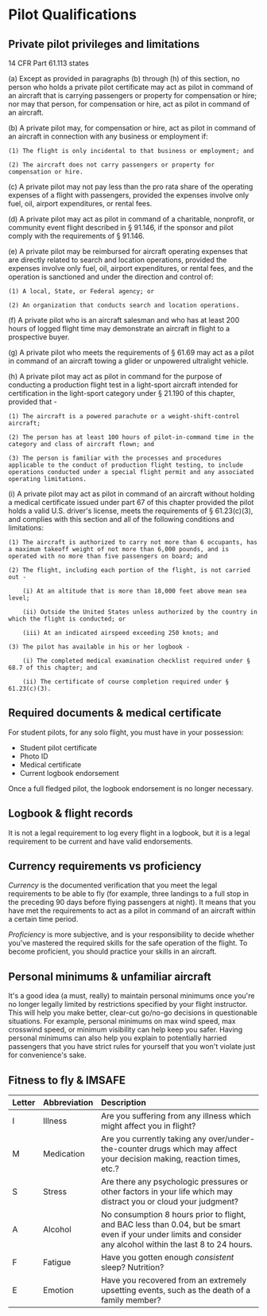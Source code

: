 # Pilot Qualifications

## Private pilot privileges and limitations

14 CFR Part 61.113 states

(a) Except as provided in paragraphs (b) through (h) of this section, no person who holds a private pilot certificate may act as pilot in command of an aircraft that is carrying passengers or property for compensation or hire; nor may that person, for compensation or hire, act as pilot in command of an aircraft.

(b) A private pilot may, for compensation or hire, act as pilot in command of an aircraft in connection with any business or employment if:

    (1) The flight is only incidental to that business or employment; and

    (2) The aircraft does not carry passengers or property for compensation or hire.

(c) A private pilot may not pay less than the pro rata share of the operating expenses of a flight with passengers, provided the expenses involve only fuel, oil, airport expenditures, or rental fees.

(d) A private pilot may act as pilot in command of a charitable, nonprofit, or community event flight described in § 91.146, if the sponsor and pilot comply with the requirements of § 91.146.

(e) A private pilot may be reimbursed for aircraft operating expenses that are directly related to search and location operations, provided the expenses involve only fuel, oil, airport expenditures, or rental fees, and the operation is sanctioned and under the direction and control of:

    (1) A local, State, or Federal agency; or

    (2) An organization that conducts search and location operations.

(f) A private pilot who is an aircraft salesman and who has at least 200 hours of logged flight time may demonstrate an aircraft in flight to a prospective buyer.

(g) A private pilot who meets the requirements of § 61.69 may act as a pilot in command of an aircraft towing a glider or unpowered ultralight vehicle.

(h) A private pilot may act as pilot in command for the purpose of conducting a production flight test in a light-sport aircraft intended for certification in the light-sport category under § 21.190 of this chapter, provided that -

    (1) The aircraft is a powered parachute or a weight-shift-control aircraft;

    (2) The person has at least 100 hours of pilot-in-command time in the category and class of aircraft flown; and

    (3) The person is familiar with the processes and procedures applicable to the conduct of production flight testing, to include operations conducted under a special flight permit and any associated operating limitations.

(i) A private pilot may act as pilot in command of an aircraft without holding a medical certificate issued under part 67 of this chapter provided the pilot holds a valid U.S. driver's license, meets the requirements of § 61.23(c)(3), and complies with this section and all of the following conditions and limitations:

    (1) The aircraft is authorized to carry not more than 6 occupants, has a maximum takeoff weight of not more than 6,000 pounds, and is operated with no more than five passengers on board; and

    (2) The flight, including each portion of the flight, is not carried out -

        (i) At an altitude that is more than 18,000 feet above mean sea level;

        (ii) Outside the United States unless authorized by the country in which the flight is conducted; or

        (iii) At an indicated airspeed exceeding 250 knots; and

    (3) The pilot has available in his or her logbook -

        (i) The completed medical examination checklist required under § 68.7 of this chapter; and

        (ii) The certificate of course completion required under § 61.23(c)(3). 

## Required documents & medical certificate

For student pilots, for any solo flight, you must have in your possession:

* Student pilot certificate
* Photo ID
* Medical certificate
* Current logbook endorsement

Once a full fledged pilot, the logbook endorsement is no longer necessary.

## Logbook & flight records

It is not a legal requirement to log every flight in a logbook, but it is a
legal requirement to be current and have valid endorsements.

## Currency requirements vs proficiency

*Currency* is the documented verification that you meet the legal requirements 
to be able to fly (for example, three landings to a full stop in the preceding 
90 days before flying passengers at night). It means that you have met the 
requirements to act as a pilot in command of an aircraft within a certain time 
period. 

*Proficiency* is more subjective, and is your responsibility to decide whether
you've mastered the required skills for the safe operation of the flight.
To become proficient, you should practice your skills in an aircraft.

## Personal minimums & unfamiliar aircraft

It's a good idea (a must, really) to maintain personal minimums once you're 
no longer legally limited by restrictions specified by your flight instructor.
This will help you make better, clear-cut go/no-go decisions in questionable
situations. For example, personal minimums on max wind speed, max crosswind
speed, or minimum visibility can help keep you safer. Having personal minimums
can also help you explain to potentially harried passengers that you have
strict rules for yourself that you won't violate just for convenience's sake.

## Fitness to fly & IMSAFE

| Letter | Abbreviation | Description |
|:-------|:-------------|:------------|
| I | Illness | Are you suffering from any illness which might affect you in flight? |
| M | Medication | Are you currently taking any over/under-the-counter drugs which may affect your decision making, reaction times, etc.? |
| S | Stress | Are there any psychologic pressures or other factors in your life which may distract you or cloud your judgment? |
| A | Alcohol | No consumption 8 hours prior to flight, and BAC less than 0.04, but be smart even if your under limits and consider any alcohol within the last 8 to 24 hours. |
| F | Fatigue | Have you gotten enough *consistent* sleep? Nutrition? |
| E | Emotion | Have you recovered from an extremely upsetting events, such as the death of a family member? |
